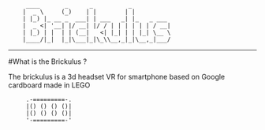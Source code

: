          ____       _      _          _           
        |  _ \     (_)    | |        | |          
        | |_) |_ __ _  ___| | ___   _| |_   _ ___ 
        |  _ <| '__| |/ __| |/ / | | | | | | / __|
        | |_) | |  | | (__|   <| |_| | | |_| \__ \
        |____/|_|  |_|\___|_|\_\\__,_|_|\__,_|___/

_____________________________________________________________________________________________________________________________
#What is the Brickulus ?

The brickulus is a 3d headset VR for smartphone based on Google cardboard made in LEGO

         .-=========-.
         |() () () ()|
         |() () () ()|
         '-=========-' 
